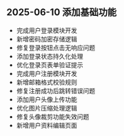 ## 2025-06-10 添加基础功能
- 完成用户登录模块开发
- 新增密码加密存储逻辑
- 修复登录按钮点击无响应问题
- 添加登录状态持久化处理
- 优化登录页表单验证提示
- 完成用户注册模块开发
- 新增邮箱格式校验规则
- 修复注册成功后跳转错误问题
- 添加用户头像上传功能
- 优化图片压缩处理逻辑
- 修复头像裁剪功能失效问题
- 新增用户资料编辑页面
